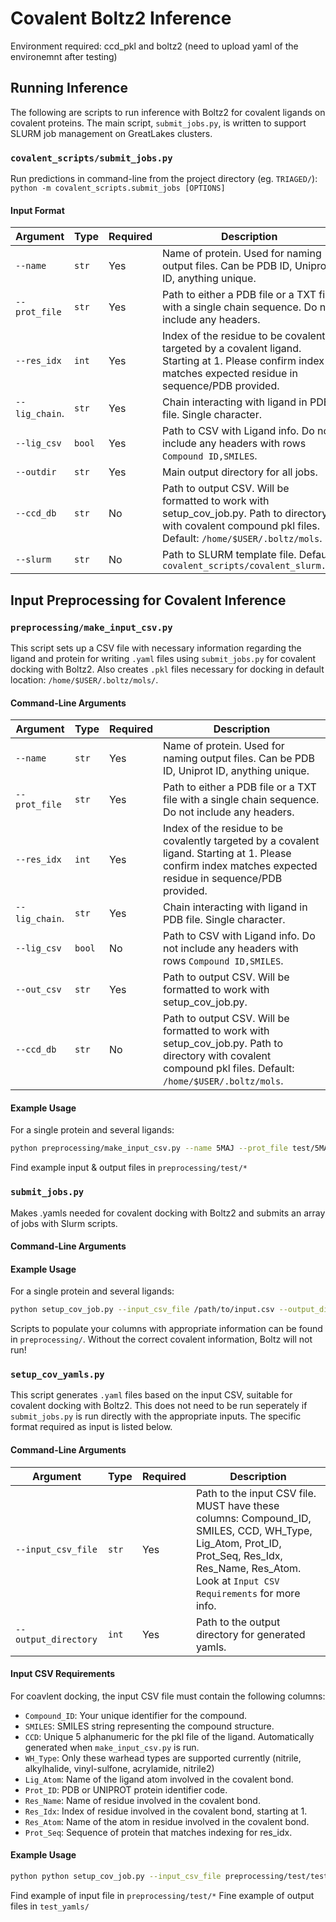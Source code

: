 # Covalent Boltz2 Inference
Environment required: ccd_pkl and boltz2 (need to upload yaml of the environemnt after testing)
## Running Inference

The following are scripts to run inference with Boltz2 for covalent ligands on covalent proteins. 
The main script, `submit_jobs.py`, is written to support SLURM job management on GreatLakes clusters. 

### `covalent_scripts/submit_jobs.py`

Run predictions in command-line from the project directory (eg. `TRIAGED/`):
    `python -m covalent_scripts.submit_jobs [OPTIONS]`

#### Input Format
| Argument               | Type    | Required | Description                                                                                                    |
|------------------------|---------|----------|---------------------------------------------------------------------------------------------------------------|
| `--name`          | `str`   | Yes      | Name of protein. Used for naming output files. Can be PDB ID, Uniprot ID, anything unique. |
| `--prot_file`     | `str`   | Yes      | Path to either a PDB file or a TXT file with a single chain sequence. Do not include any headers.                                                                                                       |
| `--res_idx`       | `int`   | Yes      | Index of the residue to be covalently targeted by a covalent ligand. Starting at 1. Please confirm index matches expected residue in sequence/PDB provided.                                                       |         
| `--lig_chain`.    | `str`   | Yes      | Chain interacting with ligand in PDB file. Single character.        |                              
| `--lig_csv`       | `bool`  | Yes      | Path to CSV with Ligand info. Do not include any headers with rows `Compound ID,SMILES`. |
| `--outdir`       | `str`    | Yes      | Main output directory for all jobs. |
| `--ccd_db`       | `str`    | No      | Path to output CSV. Will be formatted to work with setup_cov_job.py. Path to directory with covalent compound pkl files. Default: `/home/$USER/.boltz/mols`.        |
| `--slurm`         | `str`    | No        | Path to SLURM template file. Default: `covalent_scripts/covalent_slurm.sh` |

## Input Preprocessing for Covalent Inference

### `preprocessing/make_input_csv.py`

This script sets up a CSV file with necessary information regarding the ligand and protein for writing `.yaml` files using `submit_jobs.py` for covalent docking with Boltz2. Also creates `.pkl` files necessary for docking in default location: `/home/$USER/.boltz/mols/`.

#### Command-Line Arguments 

| Argument               | Type    | Required | Description                                                                                                    |
|------------------------|---------|----------|---------------------------------------------------------------------------------------------------------------|
| `--name`          | `str`   | Yes      | Name of protein. Used for naming output files. Can be PDB ID, Uniprot ID, anything unique. |
| `--prot_file`     | `str`   | Yes      | Path to either a PDB file or a TXT file with a single chain sequence. Do not include any headers.                                                                                                       |
| `--res_idx`       | `int`   | Yes      | Index of the residue to be covalently targeted by a covalent ligand. Starting at 1. Please confirm index matches expected residue in sequence/PDB provided.                                                       |         
| `--lig_chain`.    | `str`   | Yes      | Chain interacting with ligand in PDB file. Single character.        |                              
| `--lig_csv`       | `bool`  | No       | Path to CSV with Ligand info. Do not include any headers with rows `Compound ID,SMILES`. |
| `--out_csv`       | `str`   | Yes      | Path to output CSV. Will be formatted to work with setup_cov_job.py. |
| `--ccd_db`       | `str`    | No      | Path to output CSV. Will be formatted to work with setup_cov_job.py. Path to directory with covalent compound pkl files. Default: `/home/$USER/.boltz/mols`.                                                  |

#### Example Usage
For a single protein and several ligands:
```bash
python preprocessing/make_input_csv.py --name 5MAJ --prot_file test/5MAJ.pdb --res_idx 25 --lig_chain A --lig_csv test/test_ligs.csv --out_csv test/test_out.csv --ccd_db /home/ymanasa/.boltz/mols
```
Find example input & output files in `preprocessing/test/*`


### `submit_jobs.py`

Makes .yamls needed for covalent docking with Boltz2 and submits an array of jobs with Slurm scripts. 

#### Command-Line Arguments




#### Example Usage
For a single protein and several ligands:
```bash
python setup_cov_job.py --input_csv_file /path/to/input.csv --output_directory /path/to/output_directory
```



Scripts to populate your columns with appropriate information can be found in `preprocessing/`. Without the correct covalent information, Boltz will not run! 

### `setup_cov_yamls.py`

This script generates `.yaml` files based on the input CSV, suitable for covalent docking with Boltz2. This does not need to be run seperately if `submit_jobs.py` is run directly with the appropriate inputs. The specific format required as input is listed below.

#### Command-Line Arguments 

| Argument               | Type    | Required | Description                                                                                                    |
|------------------------|---------|----------|---------------------------------------------------------------------------------------------------------------|
| `--input_csv_file`     | `str`   | Yes      | Path to the input CSV file. MUST have these columns: Compound_ID, SMILES, CCD, WH_Type, Lig_Atom, Prot_ID, Prot_Seq, Res_Idx, Res_Name, Res_Atom. Look at `Input CSV Requirements` for more info.                                                                                                          |
| `--output_directory`   | `int`   | Yes      | Path to the output directory for generated yamls.                                                                                                         |

#### Input CSV Requirements
For coavlent docking, the input CSV file must contain the following columns: 
- `Compound_ID`: Your unique identifier for the compound. 
- `SMILES`: SMILES string representing the compound structure. 
- `CCD`: Unique 5 alphanumeric for the pkl file of the ligand. Automatically generated when `make_input_csv.py` is run.
- `WH_Type`: Only these warhead types are supported currently (nitrile, alkylhalide, vinyl-sulfone, acrylamide, nitrile2) 
- `Lig_Atom`: Name of the ligand atom involved in the covalent bond. 
- `Prot_ID`: PDB or UNIPROT protein identifier code.
- `Res_Name`: Name of residue involved in the covalent bond.
- `Res_Idx`: Index of residue involved in the covalent bond, starting at 1.
- `Res_Atom`: Name of the atom in residue involved in the covalent bond. 
- `Prot_Seq`: Sequence of protein that matches indexing for res_idx.

#### Example Usage
```bash
python python setup_cov_job.py --input_csv_file preprocessing/test/test_out.csv --output_directory test_yamls/
```
Find example of input file in `preprocessing/test/*`
Fine example of output files in `test_yamls/`
